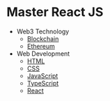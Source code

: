 # Master React JS



- Web3 Technology
  - [Blockchain](blockchain.md)
  - [Ethereum](ethereum.md)
- Web Development
  - [HTML](html.md)
  - [CSS](css.md)
  - [JavaScript](javascript.md)
  - [TypeScript](typescript.md)
  - [React](React.md)



